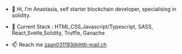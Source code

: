 - 👋 Hi, I’m Anastasia, self starter blockchain developer, specialising in solidity.
- 👀 Current Stack : HTML,CSS,Javascript/Typescript, SASS, React,Svetle,Solidity, Truffle, Ganache
                     
                    
- 📫 Reach me zaan031193@ihtti-mail.ch

<!---
az-journal/az-journal is a ✨ special ✨ repository because its `README.md` (this file) appears on your GitHub profile.
You can click the Preview link to take a look at your changes.
--->
